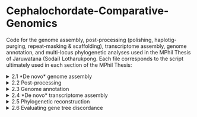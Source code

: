 # Cephalochordate-Comparative-Genomics
Code for the genome assembly, post-processing (polishing, haplotig-purging, repeat-masking & scaffolding), transcriptome assembly, genome annotation, and multi-locus phylogenetic analyses used in the MPhil Thesis of Jaruwatana (Sodai) Lotharukpong.
Each file corresponds to the script ultimately used in each section of the MPhil Thesis:


<details>
  <summary>2.1 *De novo* genome assembly</summary>
  
    * Pre-assembly analysis
    * Hybrid assembly of *Asymmetron*
    * Hybrid assembly of *Epigonichthys*
    * Long-read assembly of *B. lanceolatum* (North Sea)
</details>

<details>
  <summary>2.2 Post-processing</summary>
  
    * Short-read polishing of *Asymmetron* & *Epigonichthys*
    * Long-read polishing of *B. lanceolatum* (North Sea)
    * Haplotig-purging of *Asymmetron*, *Epigonichthys* & *B. lanceolatum* (North Sea)
    * Repeat-masking of *Asymmetron*, *Epigonichthys* & *B. lanceolatum* (North Sea)
    * RNA-scaffolding of *Asymmetron*, *Epigonichthys* & *B. lanceolatum* (North Sea)
</details>

<details>
  <summary>2.3 Genome annotation</summary>
  
    * BRAKER annotation of *Asymmetron*, *Epigonichthys* & *Branchiostoma*
    * BRAKER re-annotation of *B. lanceolatum* (from Marlétaz et al. 2018)
    * Proteome extraction
</details>

<details>
  <summary>2.4 *De novo* transcriptome assembly</summary>
  
    * Transcriptome assembly of *B. lanceolatum* (from Banyuls-sur-Mer; RNA-seq data courtesy of Dr. Benito-Gutiérrez)
    * Transcriptome assembly of *A. lucayanum* (from Yue et al. 2014)  
</details>

<details>
  <summary>2.5 Phylogenetic reconstruction</summary>
  
    * Isoform filtering
    * Orthogroup inference
    * Visualisation of protein clusters
    * Filtering orthogroup
    * Gene tree pruning
    * Quartet-based ASTRAL analysis
    * Concatenation-based IQTREE analysis
</details>

<details>
  <summary>2.6 Evaluating gene tree discordance</summary>
  
    * Calculating quartet-based internode certainty
    * Visualising of gene tree discordance
    * Polytomy analysis
    * Analysis of the super-matrix (saturation, treeness/RCV)
    * Partition analysis
</details>
